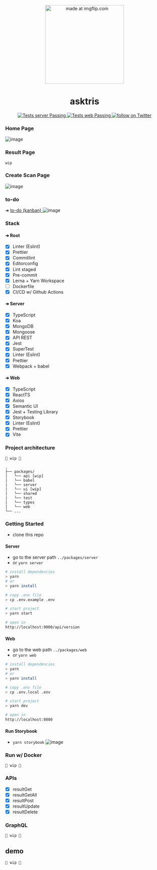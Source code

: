<div align="center">
  <img width="250" height:"250" src="https://i.imgflip.com/7em5mc.jpg" title="made at imgflip.com"/>
</div>

<h1 align="center">
    asktris
</h1>

<p align="center">
   <a href="https://github.com/biantris/asktris/actions">
      <img alt="Tests server Passing" src="https://github.com/biantris/asktris/actions/workflows/test-server.yml/badge.svg" />
    </a>
    <a href="https://github.com/biantris/asktris/actions">
      <img alt="Tests web Passing" src="https://github.com/biantris/asktris/actions/workflows/test-web.yml/badge.svg" />
    </a>
    <a href="https://twitter.com/intent/follow?screen_name=biantris_">
        <img src="https://img.shields.io/twitter/follow/biantris_?style=social&logo=twitter"
        alt="follow on Twitter">
    </a>
</p>

### Home Page
![image](https://user-images.githubusercontent.com/65451957/214925304-9304d9dd-5150-4401-9feb-df39e179454f.png)

### Result Page
`wip`

### Create Scan Page
![image](https://user-images.githubusercontent.com/65451957/214925487-098d13a3-75e7-48e9-b86e-c3fdc4483bb3.png)

### to-do
➜ [to-do (kanban) ](https://github.com/users/biantris/projects/3/views/1)
![image](https://user-images.githubusercontent.com/65451957/214915881-c790636d-45fb-423e-8c25-19c7b4cd92c0.png)


### Stack

#### ➜ Root
- [x] Linter (Eslint)
- [x] Prettier
- [x] Commitlint
- [x] Editorconfig
- [x] Lint staged
- [x] Pre-commit
- [x] Lerna + Yarn Workspace
- [ ] Dockerfile
- [x] CI/CD w/ Github Actions

#### ➜ Server

- [x] TypeScript
- [x] Koa
- [x] MongoDB
- [x] Mongoose
- [x] API REST
- [x] Jest
- [x] SuperTest
- [x] Linter (Eslint)
- [x] Prettier
- [x] Webpack + babel

#### ➜ Web
- [x] TypeScript
- [x] ReactTS
- [x] Axios
- [x] Semantic UI
- [x] Jest + Testing Library
- [x] Storybook
- [x] Linter (Eslint)
- [x] Prettier
- [x] Vite

### Project architecture
`🚧 wip 🚧`

```
.
├── packages/
│   └── api [wip]
|   └── babel
|   └── server
|   └── ui [wip]
|   └── shared
|   └── test
|   └── types
|   └── web
└── ...
```

### Getting Started
- clone this repo

#### Server
- go to the server path `../packages/server`
- or `yarn server`

```sh
# install dependencies
> yarn
# or
> yarn install

# copy .env file
> cp .env.example .env

# start project
> yarn start

# open in
http://localhost:9000/api/version
```
#### Web
- go to the web path `../packages/web`
- or `yarn web`

```sh
# install dependencies
> yarn
# or
> yarn install

# copy .env file
> cp .env.local .env

# start project
> yarn dev

# open in
http://localhost:8080
```
#### Run Storybook
- `yarn storybook`
![image](https://user-images.githubusercontent.com/65451957/188338652-8cabae6b-f16c-4c4f-943c-1be6e4884426.png)

### Run w/ Docker
`🚧 wip 🚧`

### APIs
- [x] resultGet
- [x] resultGetAll
- [x] resultPost
- [x] resultUpdate
- [x] resultDelete

### GraphQL
`🚧 wip 🚧`

## demo
`🚧 wip 🚧`
